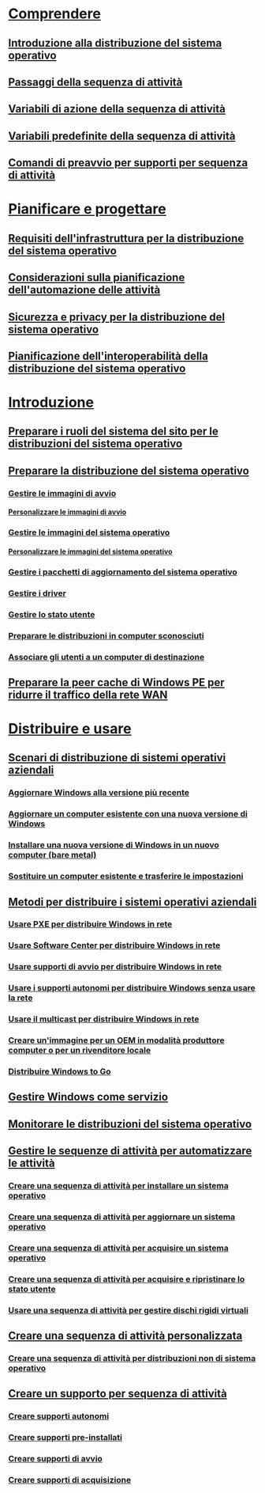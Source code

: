 # [Comprendere](understand/introduction-to-operating-system-deployment.md)
## [Introduzione alla distribuzione del sistema operativo](understand/introduction-to-operating-system-deployment.md)
## [Passaggi della sequenza di attività](understand/task-sequence-steps.md)
## [Variabili di azione della sequenza di attività](understand/task-sequence-action-variables.md)
## [Variabili predefinite della sequenza di attività](understand/task-sequence-built-in-variables.md)
## [Comandi di preavvio per supporti per sequenza di attività](understand/prestart-commands-for-task-sequence-media.md)

# [Pianificare e progettare](plan-design/infrastructure-requirements-for-operating-system-deployment.md)
## [Requisiti dell'infrastruttura per la distribuzione del sistema operativo](plan-design/infrastructure-requirements-for-operating-system-deployment.md)
## [Considerazioni sulla pianificazione dell'automazione delle attività](plan-design/planning-considerations-for-automating-tasks.md)
## [Sicurezza e privacy per la distribuzione del sistema operativo](plan-design/security-and-privacy-for-operating-system-deployment.md)
## [Pianificazione dell'interoperabilità della distribuzione del sistema operativo](plan-design/planning-for-operating-system-deployment-interoperability.md)

# [Introduzione](get-started/prepare-site-system-roles-for-operating-system-deployments.md)
## [Preparare i ruoli del sistema del sito per le distribuzioni del sistema operativo](get-started/prepare-site-system-roles-for-operating-system-deployments.md)
## [Preparare la distribuzione del sistema operativo](get-started/prepare-for-operating-system-deployment.md)
### [Gestire le immagini di avvio](get-started/manage-boot-images.md)
#### [Personalizzare le immagini di avvio](get-started/customize-boot-images.md)

### [Gestire le immagini del sistema operativo](get-started/manage-operating-system-images.md)
#### [Personalizzare le immagini del sistema operativo](get-started/customize-operating-system-images.md)

### [Gestire i pacchetti di aggiornamento del sistema operativo](get-started/manage-operating-system-upgrade-packages.md)
### [Gestire i driver](get-started/manage-drivers.md)
### [Gestire lo stato utente](get-started/manage-user-state.md)
### [Preparare le distribuzioni in computer sconosciuti](get-started/prepare-for-unknown-computer-deployments.md)
### [Associare gli utenti a un computer di destinazione](get-started/associate-users-with-a-destination-computer.md)

## [Preparare la peer cache di Windows PE per ridurre il traffico della rete WAN](get-started/prepare-windows-pe-peer-cache-to-reduce-wan-traffic.md)

# [Distribuire e usare](deploy-use/scenarios-to-deploy-enterprise-operating-systems.md)
## [Scenari di distribuzione di sistemi operativi aziendali](deploy-use/scenarios-to-deploy-enterprise-operating-systems.md)
### [Aggiornare Windows alla versione più recente](deploy-use/upgrade-windows-to-the-latest-version.md)
### [Aggiornare un computer esistente con una nuova versione di Windows](deploy-use/refresh-an-existing-computer-with-a-new-version-of-windows.md)
### [Installare una nuova versione di Windows in un nuovo computer (bare metal)](deploy-use/install-new-windows-version-new-computer-bare-metal.md)
### [Sostituire un computer esistente e trasferire le impostazioni](deploy-use/replace-an-existing-computer-and-transfer-settings.md)

## [Metodi per distribuire i sistemi operativi aziendali](deploy-use/methods-to-deploy-enterprise-operating-systems.md)
### [Usare PXE per distribuire Windows in rete](deploy-use/use-pxe-to-deploy-windows-over-the-network.md)
### [Usare Software Center per distribuire Windows in rete](deploy-use/use-software-center-to-deploy-windows-over-the-network.md)
### [Usare supporti di avvio per distribuire Windows in rete](deploy-use/use-bootable-media-to-deploy-windows-over-the-network.md)
### [Usare i supporti autonomi per distribuire Windows senza usare la rete](deploy-use/use-stand-alone-media-to-deploy-windows-without-using-the-network.md)
### [Usare il multicast per distribuire Windows in rete](deploy-use/use-multicast-to-deploy-windows-over-the-network.md)
### [Creare un'immagine per un OEM in modalità produttore computer o per un rivenditore locale](deploy-use/create-an-image-for-an-oem-in-factory-or-a-local-depot.md)
### [Distribuire Windows to Go](deploy-use/deploy-windows-to-go.md)

## [Gestire Windows come servizio](deploy-use/manage-windows-as-a-service.md)
## [Monitorare le distribuzioni del sistema operativo](deploy-use/monitor-operating-system-deployments.md)

## [Gestire le sequenze di attività per automatizzare le attività](deploy-use/manage-task-sequences-to-automate-tasks.md)
### [Creare una sequenza di attività per installare un sistema operativo](deploy-use/create-a-task-sequence-to-install-an-operating-system.md)
### [Creare una sequenza di attività per aggiornare un sistema operativo](deploy-use/create-a-task-sequence-to-upgrade-an-operating-system.md)
### [Creare una sequenza di attività per acquisire un sistema operativo](deploy-use/create-a-task-sequence-to-capture-an-operating-system.md)
### [Creare una sequenza di attività per acquisire e ripristinare lo stato utente](deploy-use/create-a-task-sequence-to-capture-and-restore-user-state.md)
### [Usare una sequenza di attività per gestire dischi rigidi virtuali](deploy-use/use-a-task-sequence-to-manage-virtual-hard-disks.md)

## [Creare una sequenza di attività personalizzata](deploy-use/create-a-custom-task-sequence.md)
### [Creare una sequenza di attività per distribuzioni non di sistema operativo](deploy-use/create-a-task-sequence-for-non-operating-system-deployments.md)

## [Creare un supporto per sequenza di attività](deploy-use/create-task-sequence-media.md)
### [Creare supporti autonomi](deploy-use/create-stand-alone-media.md)
### [Creare supporti pre-installati](deploy-use/create-prestaged-media.md)
### [Creare supporti di avvio](deploy-use/create-bootable-media.md)
### [Creare supporti di acquisizione](deploy-use/create-capture-media.md)


<!--HONumber=Nov16_HO1-->


